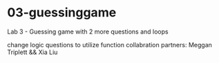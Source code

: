 # 03-guessinggame
Lab 3 - Guessing game with 2 more questions and loops


change logic questions to utilize function
collabration partners: Meggan Triplett && Xia Liu
